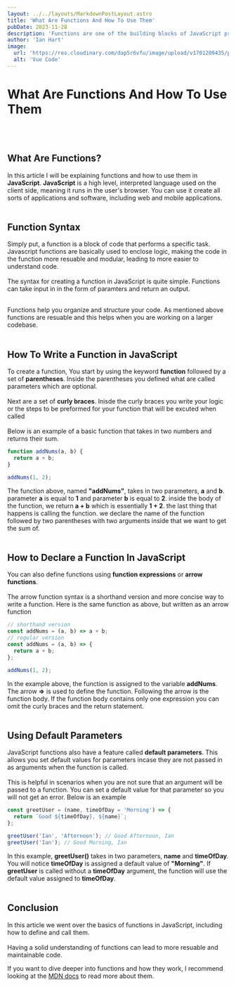 ```yaml
---
layout: ../../layouts/MarkdownPostLayout.astro
title: 'What Are Functions And How To Use Them'
pubDate: 2023-11-28
description: 'Functions are one of the building blocks of JavaScript programming for creating web applications.'
author: 'Ian Hart'
image:
  url: 'https://res.cloudinary.com/dap5r6vfu/image/upload/v1701209435/post-1_orlpss.jpg'
  alt: 'Vue Code'
---
```


# What Are Functions And How To Use Them

<br />
<br />

## What Are Functions?

In this article I will be explaining functions and how to use them in
**JavaScript**. **JavaScript** is a high level, interpreted language used on the client side,
meaning it runs in the user's browser. You can use it create all sorts of applications and software,
including web and mobile applications.
<br />
<br />

## Function Syntax

Simply put, a function is a block of code that performs a specific task.
Javascript functions are basically used to enclose logic, making the code in the
function more resuable and modular, leading to more easier to understand code.
<br />
<br />
The syntax for creating a function in JavaScript is quite simple.
Functions can take input in in the form of paramters and return an output.
<br />
<br />

Functions help you organize and structure your code. As mentioned above functions
are resuable and this helps when you are working on a larger codebase.
<br />
<br />

## How To Write a Function in JavaScript

To create a function, You start by using the keyword **function** followed by a set of **parentheses**.
Inside the parentheses you defined what are called parameters which are optional.
<br />
<br />
Next are a set of **curly braces**.
Inisde the curly braces you write your logic or the steps to be preformed for your function that will be excuted when called
<br />
<br />
Below is an example of a basic function that takes in two numbers and returns their sum.

```js
function addNums(a, b) {
  return a + b;
}

addNums(1, 2);
```

The function above, named **"addNums"**, takes in two parameters, **a** and **b**.
parameter **a** is equal to **1** and parameter **b** is equal to **2**.
inside the body of the function, we return **a + b** which is essentially **1 + 2**.
the last thing that happens is calling the function. we declare the name of the function
followed by two parentheses with two arguments inside that we want to get the sum of.
<br />
<br />

## How to Declare a Function In JavaScript

You can also define functions using **function expressions** or **arrow functions**.
<br />
<br />
The arrow function syntax is a shorthand version and more concise way to write a function.
Here is the same function as above, but written as an arrow function

```js
// shorthand version
const addNums = (a, b) => a + b;
// regular version
const addNums = (a, b) => {
  return a + b;
};

addNums(1, 2);
```

In the example above, the function is assigned to the variable **addNums**.
The arrow **=>** is used to define the function. Following the arrow is the function body.
If the function body contains only one expression you can omit the curly braces and the return statement.
<br />
<br />

## Using Default Parameters

JavaScript functions also have a feature called **default parameters**. This allows you
set default values for parameters incase they are not passed in as arguments when the function is called.
<br />
<br />
This is helpful in scenarios when you are not sure that an argument will be passed to a function.
You can set a default value for that parameter so you will not get an error.
Below is an example

```js
const greetUser = (name, timeOfDay = 'Morning') => {
  return `Good ${timeOfDay}, ${name}`;
};

greetUser('Ian', 'Afternoon'); // Good Afternoon, Ian
greetUser('Ian'); // Good Morning, Ian
```

In this example, **greetUser()** takes in two parameters, **name** and **timeOfDay**.
You will notice **timeOfDay** is assigned a default value of **"Morning"**.
If **greetUser** is called without a **timeOfDay** argument, the function will use the
default value assigned to **timeOfDay**.
<br />
<br />

## Conclusion

In this article we went over the basics of functions in JavaScript, including how to
define and call them.
<br />
<br />
Having a solid understanding of functions can lead to more resuable and maintainable
code.

If you want to dive deeper into functions and how they work, I recommend looking
at the [MDN docs](https://developer.mozilla.org/en-US/docs/Web/JavaScript/Guide/Functions) to read more about them.
